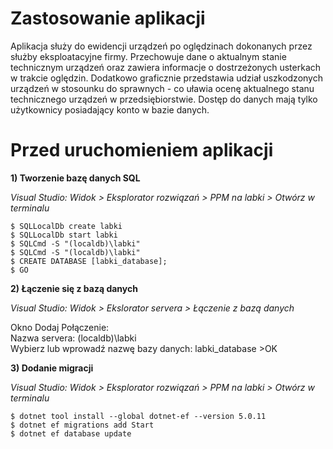# Zastosowanie aplikacji

Aplikacja służy do ewidencji urządzeń po oględzinach dokonanych przez służby eksploatacyjne firmy. Przechowuje dane o aktualnym stanie technicznym urządzeń oraz zawiera informacje o dostrzeżonych usterkach w trakcie oględzin. Dodatkowo graficznie przedstawia udział uszkodzonych urządzeń w stosounku do sprawnych - co uławia ocenę aktualnego stanu technicznego urządzeń w przedsiębiorstwie.
Dostęp do danych mają tylko użytkownicy posiadający konto w bazie danych.

# Przed uruchomieniem aplikacji

**1) Tworzenie bazę danych SQL**

*Visual Studio: Widok > Eksplorator rozwiązań > PPM na labki > Otwórz w terminalu*
```
$ SQLLocalDb create labki
$ SQLLocalDb start labki
$ SQLCmd -S "(localdb)\labki"
$ SQLCmd -S "(localdb)\labki"
$ CREATE DATABASE [labki_database];
$ GO

```
**2) Łączenie się z bazą danych**

*Visual Studio: Widok > Ekslorator servera > Łączenie z bazą danych*

Okno Dodaj Połączenie:<br/>
Nazwa servera: (localdb)\labki<br/>
Wybierz lub wprowadź nazwę bazy danych: labki_database >OK

**3) Dodanie migracji**

*Visual Studio: Widok > Eksplorator rozwiązań > PPM na labki > Otwórz w terminalu*


```
$ dotnet tool install --global dotnet-ef --version 5.0.11
$ dotnet ef migrations add Start
$ dotnet ef database update

```



